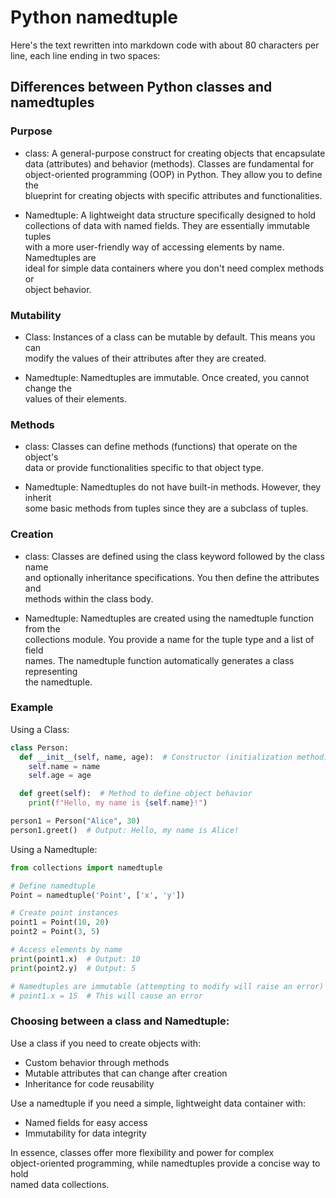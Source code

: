 # Python namedtuple



Here's the text rewritten into markdown code with about 80 characters per line, each line ending in two spaces:


## Differences between Python classes and namedtuples

### Purpose  

- class: A general-purpose construct for creating objects that encapsulate  
data (attributes) and behavior (methods). Classes are fundamental for  
object-oriented programming (OOP) in Python. They allow you to define the  
blueprint for creating objects with specific attributes and functionalities.  

- Namedtuple: A lightweight data structure specifically designed to hold  
collections of data with named fields. They are essentially immutable tuples  
with a more user-friendly way of accessing elements by name. Namedtuples are  
ideal for simple data containers where you don't need complex methods or  
object behavior.  

### Mutability

- Class: Instances of a class can be mutable by default. This means you can  
modify the values of their attributes after they are created.  

- Namedtuple: Namedtuples are immutable. Once created, you cannot change the  
values of their elements.  

### Methods

- class: Classes can define methods (functions) that operate on the object's  
data or provide functionalities specific to that object type.  

- Namedtuple: Namedtuples do not have built-in methods. However, they inherit  
some basic methods from tuples since they are a subclass of tuples.  

### Creation  

- class: Classes are defined using the class keyword followed by the class name  
and optionally inheritance specifications. You then define the attributes and  
methods within the class body.  

- Namedtuple: Namedtuples are created using the namedtuple function from the  
collections module. You provide a name for the tuple type and a list of field  
names. The namedtuple function automatically generates a class representing  
the namedtuple.  

### Example

Using a Class:  

```python
class Person:  
  def __init__(self, name, age):  # Constructor (initialization method)  
    self.name = name  
    self.age = age  

  def greet(self):  # Method to define object behavior  
    print(f"Hello, my name is {self.name}!")  

person1 = Person("Alice", 30)  
person1.greet()  # Output: Hello, my name is Alice!  
```

Using a Namedtuple:  

```python
from collections import namedtuple  

# Define namedtuple  
Point = namedtuple('Point', ['x', 'y'])  

# Create point instances  
point1 = Point(10, 20)  
point2 = Point(3, 5)  

# Access elements by name  
print(point1.x)  # Output: 10  
print(point2.y)  # Output: 5  

# Namedtuples are immutable (attempting to modify will raise an error)  
# point1.x = 15  # This will cause an error  
```

### Choosing between a class and Namedtuple: 

Use a class if you need to create objects with:  

- Custom behavior through methods  
- Mutable attributes that can change after creation  
- Inheritance for code reusability  

Use a namedtuple if you need a simple, lightweight data container with:  

- Named fields for easy access  
- Immutability for data integrity  

In essence, classes offer more flexibility and power for complex  
object-oriented programming, while namedtuples provide a concise way to hold  
named data collections.  
